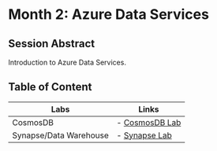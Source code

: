 # Month 2: Azure Data Services

## Session Abstract

Introduction to Azure Data Services.


## Table of Content

| Labs          | Links                            |
|-------------------|----------------------------------|
| CosmosDB       | - [CosmosDB Lab](labs/lab_cosmos/) |
| Synapse/Data Warehouse     | - [Synapse Lab](labs/lab_dw/) |
